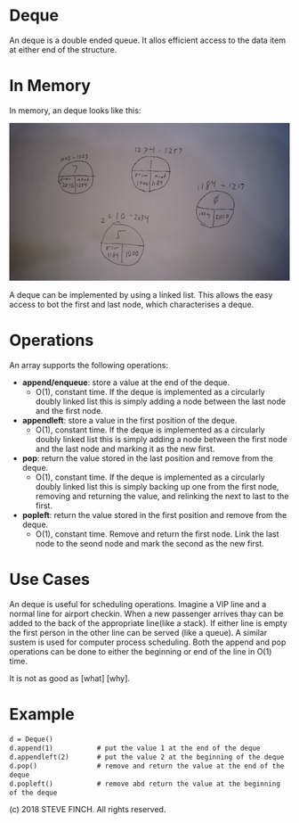 # Deque

An deque is a double ended queue. It allos efficient access to the data item at either end of the structure.

# In Memory

In memory, an deque looks like this:

![Image of Linked List in Memory](images/linkedlist.png)

A deque can be implemented by using a linked list. This allows the easy access to bot the first and last node, which characterises a deque.

# Operations

An array supports the following operations:

* **append/enqueue**: store a value at the end of the deque.
  * O(1), constant time. If the deque is implemented as a circularly doubly linked list this is simply adding a node between the last node and the first node. 
* **appendleft**: store a value in the first position of the deque.
  * O(1), constant time. If the deque is implemented as a circularly doubly linked list this is simply adding a node between the first node and the last node and marking it as the new first.
* **pop**: return the value stored in the last position and remove from the deque.
  * O(1), constant time. If the deque is implemented as a circularly doubly linked list this is simply backing up one from the first node, removing and returning the value, and relinking the next to last to the first. 
* **popleft**: return the value stored in the first position and remove from the deque.
  * O(1), constant time. Remove and return the first node. Link the last node to the seond node and mark the second as the new first.

# Use Cases

An deque is useful for scheduling operations. Imagine a VIP line and a normal line for airport checkin. When a new passenger arrives thay can be added to the back of the appropriate line(like a stack). If either line is empty the first person in the other line can be served (like a queue). A similar sustem is used for computer process scheduling. Both the append and pop operations can be done to either the beginning or end of the line in O(1) time.

It is not as good as \[what] \[why].

# Example

```
d = Deque()
d.append(1)           # put the value 1 at the end of the deque
d.appendleft(2)       # put the value 2 at the beginning of the deque
d.pop()               # remove and return the value at the end of the deque 
d.popleft()           # remove abd return the value at the beginning of the deque
```

(c) 2018 STEVE FINCH. All rights reserved.
